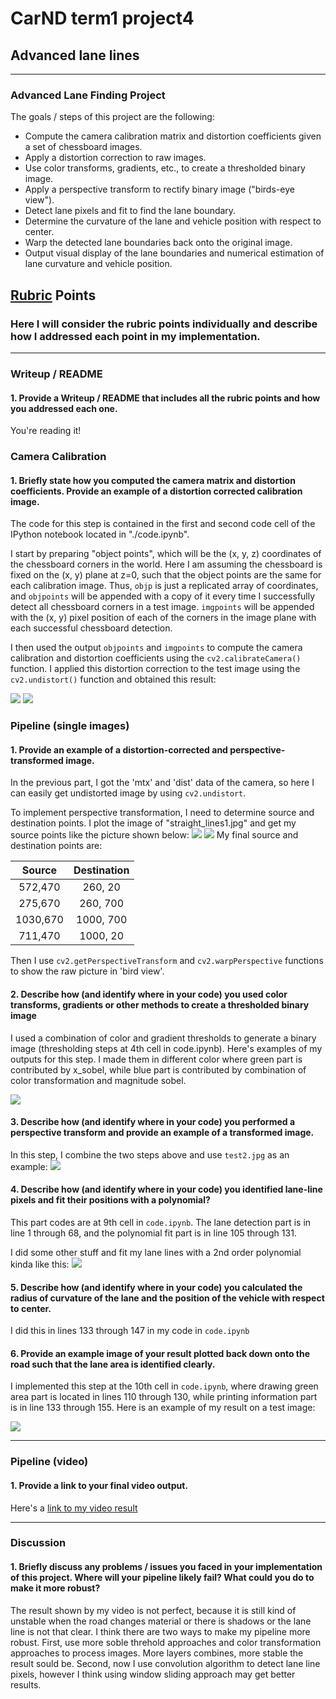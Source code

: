 # CarND term1 project4
## Advanced lane lines
---

### Advanced Lane Finding Project

The goals / steps of this project are the following:

* Compute the camera calibration matrix and distortion coefficients given a set of chessboard images.
* Apply a distortion correction to raw images.
* Use color transforms, gradients, etc., to create a thresholded binary image.
* Apply a perspective transform to rectify binary image ("birds-eye view").
* Detect lane pixels and fit to find the lane boundary.
* Determine the curvature of the lane and vehicle position with respect to center.
* Warp the detected lane boundaries back onto the original image.
* Output visual display of the lane boundaries and numerical estimation of lane curvature and vehicle position.

[//]: # (Image References)

[image1]: ./output_images/calibration.jpg
[image2]: ./output_images/perspective.jpg
[image3]: ./output_images/binary_show.png
[image4]: ./output_images/pipeline.png
[image5]: ./output_images/undist.jpg
[image6]: ./output_images/lane_finding.png
[image7]: ./output_images/result.png
[image8]: ./output_images/warped.jpg
[video1]: ./output_video.mp4

## [Rubric](https://review.udacity.com/#!/rubrics/571/view) Points

### Here I will consider the rubric points individually and describe how I addressed each point in my implementation.  

---

### Writeup / README

#### 1. Provide a Writeup / README that includes all the rubric points and how you addressed each one.

You're reading it!

### Camera Calibration

#### 1. Briefly state how you computed the camera matrix and distortion coefficients. Provide an example of a distortion corrected calibration image.

The code for this step is contained in the first and second code cell of the IPython notebook located in "./code.ipynb".

I start by preparing "object points", which will be the (x, y, z) coordinates of the chessboard corners in the world. Here I am assuming the chessboard is fixed on the (x, y) plane at z=0, such that the object points are the same for each calibration image.  Thus, `objp` is just a replicated array of coordinates, and `objpoints` will be appended with a copy of it every time I successfully detect all chessboard corners in a test image.  `imgpoints` will be appended with the (x, y) pixel position of each of the corners in the image plane with each successful chessboard detection.  

I then used the output `objpoints` and `imgpoints` to compute the camera calibration and distortion coefficients using the `cv2.calibrateCamera()` function.  I applied this distortion correction to the test image using the `cv2.undistort()` function and obtained this result: 

![][image1]
![][image5]

### Pipeline (single images)
#### 1. Provide an example of a distortion-corrected and perspective-transformed image.

In the previous part, I got the 'mtx' and 'dist' data of the camera, so here I can easily get undistorted image by using `cv2.undistort`.

To implement perspective transformation, I need to determine source and destination points. I plot the image of "straight_lines1.jpg" and get my source points like the picture shown below:
![][image2]
![][image8]
My final source and destination points are:

| Source        | Destination   | 
|:-------------:|:-------------:| 
| 572,470      | 260, 20        | 
| 275,670      | 260, 700      |
| 1030,670    | 1000, 700      |
| 711,470      | 1000, 20       |

Then I use `cv2.getPerspectiveTransform` and `cv2.warpPerspective` functions to show the raw picture in 'bird view'.

#### 2.  Describe how (and identify where in your code) you used color transforms, gradients or other methods to create a thresholded binary image

I used a combination of color and gradient thresholds to generate a binary image (thresholding steps at 4th cell in code.ipynb). Here's examples of my outputs for this step. I made them in different color where green part is contributed by x_sobel, while blue part is contributed by combination of color transformation and magnitude sobel.

![][image3]

#### 3. Describe how (and identify where in your code) you performed a perspective transform and provide an example of a transformed image.

In this step, I combine the two steps above and use `test2.jpg` as an example:
![][image4]

#### 4. Describe how (and identify where in your code) you identified lane-line pixels and fit their positions with a polynomial?

This part codes are at 9th cell in `code.ipynb`. The lane detection part is in line 1 through 68, and the polynomial fit part is in line 105 through 131.

I did some other stuff and fit my lane lines with a 2nd order polynomial kinda like this:
![][image6]

#### 5. Describe how (and identify where in your code) you calculated the radius of curvature of the lane and the position of the vehicle with respect to center.

I did this in lines 133 through 147 in my code in `code.ipynb`

#### 6. Provide an example image of your result plotted back down onto the road such that the lane area is identified clearly.

I implemented this step at the 10th cell in `code.ipynb`, where drawing green area part is located in lines 110 through 130, while printing information part is in line 133 through 155.  Here is an example of my result on a test image:

![][image7]

---

### Pipeline (video)

#### 1. Provide a link to your final video output.

Here's a [link to my video result](./output_video.mp4)

---

### Discussion

#### 1. Briefly discuss any problems / issues you faced in your implementation of this project.  Where will your pipeline likely fail?  What could you do to make it more robust?

The result shown by my video is not perfect, because it is still kind of unstable when the road changes material or there is shadows or the lane line is not that clear. I think there are two ways to make my pipeline more robust. First, use more soble threhold approaches and color transformation approaches to process images. More layers combines, more stable the result sould be. Second, now I use convolution algorithm to detect lane line pixels, however I think using window sliding approach may get better results.
